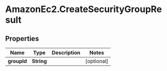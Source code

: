 # AmazonEc2.CreateSecurityGroupResult

## Properties

Name | Type | Description | Notes
------------ | ------------- | ------------- | -------------
**groupId** | **String** |  | [optional] 



